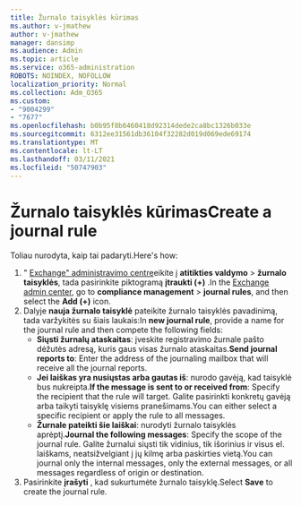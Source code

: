 ```yaml
---
title: Žurnalo taisyklės kūrimas
ms.author: v-jmathew
author: v-jmathew
manager: dansimp
ms.audience: Admin
ms.topic: article
ms.service: o365-administration
ROBOTS: NOINDEX, NOFOLLOW
localization_priority: Normal
ms.collection: Adm_O365
ms.custom:
- "9004299"
- "7677"
ms.openlocfilehash: b0b95f8b6460418d92314dede2ca8bc1326b033e
ms.sourcegitcommit: 6312ee31561db36104f32282d019d069ede69174
ms.translationtype: MT
ms.contentlocale: lt-LT
ms.lasthandoff: 03/11/2021
ms.locfileid: "50747903"
---
```

# <a name="create-a-journal-rule"></a><span data-ttu-id="e0dab-102">Žurnalo taisyklės kūrimas</span><span class="sxs-lookup"><span data-stu-id="e0dab-102">Create a journal rule</span></span>

<span data-ttu-id="e0dab-103">Toliau nurodyta, kaip tai padaryti.</span><span class="sxs-lookup"><span data-stu-id="e0dab-103">Here's how:</span></span>

1. <span data-ttu-id="e0dab-104">" [Exchange" administravimo centre](https://go.microsoft.com/fwlink/p/?linkid=2059104)eikite į **atitikties valdymo**  >  **žurnalo taisyklės**, tada pasirinkite piktogramą **įtraukti (+)** .</span><span class="sxs-lookup"><span data-stu-id="e0dab-104">In the [Exchange admin center](https://go.microsoft.com/fwlink/p/?linkid=2059104), go to **compliance management** > **journal rules**, and then select the **Add (+)** icon.</span></span>
2. <span data-ttu-id="e0dab-105">Dalyje **nauja žurnalo taisyklė** pateikite žurnalo taisyklės pavadinimą, tada varžykitės su šiais laukais:</span><span class="sxs-lookup"><span data-stu-id="e0dab-105">In **new journal rule**, provide a name for the journal rule and then compete the following fields:</span></span>  
    - <span data-ttu-id="e0dab-106">**Siųsti žurnalų ataskaitas**: įveskite registravimo žurnale pašto dėžutės adresą, kuris gaus visas žurnalo ataskaitas.</span><span class="sxs-lookup"><span data-stu-id="e0dab-106">**Send journal reports to**: Enter the address of the journaling mailbox that will receive all the journal reports.</span></span>  
    - <span data-ttu-id="e0dab-107">**Jei laiškas yra nusiųstas arba gautas iš**: nurodo gavėją, kad taisyklė bus nukreipta.</span><span class="sxs-lookup"><span data-stu-id="e0dab-107">**If the message is sent to or received from**: Specify the recipient that the rule will target.</span></span> <span data-ttu-id="e0dab-108">Galite pasirinkti konkretų gavėją arba taikyti taisyklę visiems pranešimams.</span><span class="sxs-lookup"><span data-stu-id="e0dab-108">You can either select a specific recipient or apply the rule to all messages.</span></span>  
    - <span data-ttu-id="e0dab-109">**Žurnale pateikti šie laiškai**: nurodyti žurnalo taisyklės aprėptį.</span><span class="sxs-lookup"><span data-stu-id="e0dab-109">**Journal the following messages**: Specify the scope of the journal rule.</span></span> <span data-ttu-id="e0dab-110">Galite žurnalui siųsti tik vidinius, tik išorinius ir visus el. laiškams, neatsižvelgiant į jų kilmę arba paskirties vietą.</span><span class="sxs-lookup"><span data-stu-id="e0dab-110">You can journal only the internal messages, only the external messages, or all messages regardless of origin or destination.</span></span>
3. <span data-ttu-id="e0dab-111">Pasirinkite **įrašyti** , kad sukurtumėte žurnalo taisyklę.</span><span class="sxs-lookup"><span data-stu-id="e0dab-111">Select **Save** to create the journal rule.</span></span>
